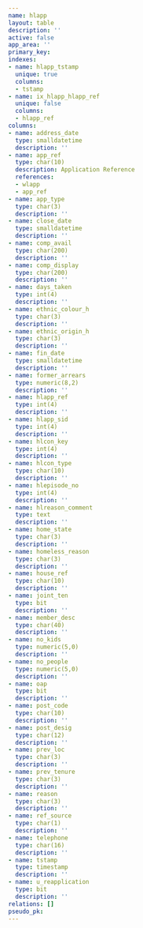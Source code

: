 ```yaml
---
name: hlapp
layout: table
description: ''
active: false
app_area: ''
primary_key: 
indexes:
- name: hlapp_tstamp
  unique: true
  columns:
  - tstamp
- name: ix_hlapp_hlapp_ref
  unique: false
  columns:
  - hlapp_ref
columns:
- name: address_date
  type: smalldatetime
  description: ''
- name: app_ref
  type: char(10)
  description: Application Reference
  references:
  - wlapp
  - app_ref
- name: app_type
  type: char(3)
  description: ''
- name: close_date
  type: smalldatetime
  description: ''
- name: comp_avail
  type: char(200)
  description: ''
- name: comp_display
  type: char(200)
  description: ''
- name: days_taken
  type: int(4)
  description: ''
- name: ethnic_colour_h
  type: char(3)
  description: ''
- name: ethnic_origin_h
  type: char(3)
  description: ''
- name: fin_date
  type: smalldatetime
  description: ''
- name: former_arrears
  type: numeric(8,2)
  description: ''
- name: hlapp_ref
  type: int(4)
  description: ''
- name: hlapp_sid
  type: int(4)
  description: ''
- name: hlcon_key
  type: int(4)
  description: ''
- name: hlcon_type
  type: char(10)
  description: ''
- name: hlepisode_no
  type: int(4)
  description: ''
- name: hlreason_comment
  type: text
  description: ''
- name: home_state
  type: char(3)
  description: ''
- name: homeless_reason
  type: char(3)
  description: ''
- name: house_ref
  type: char(10)
  description: ''
- name: joint_ten
  type: bit
  description: ''
- name: member_desc
  type: char(40)
  description: ''
- name: no_kids
  type: numeric(5,0)
  description: ''
- name: no_people
  type: numeric(5,0)
  description: ''
- name: oap
  type: bit
  description: ''
- name: post_code
  type: char(10)
  description: ''
- name: post_desig
  type: char(12)
  description: ''
- name: prev_loc
  type: char(3)
  description: ''
- name: prev_tenure
  type: char(3)
  description: ''
- name: reason
  type: char(3)
  description: ''
- name: ref_source
  type: char(1)
  description: ''
- name: telephone
  type: char(16)
  description: ''
- name: tstamp
  type: timestamp
  description: ''
- name: u_reapplication
  type: bit
  description: ''
relations: []
pseudo_pk: 
---
```


